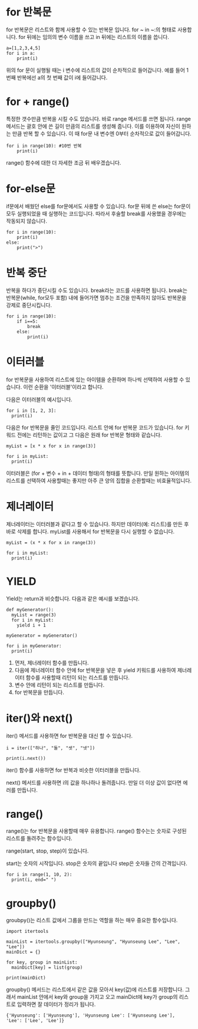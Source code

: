 # for 반복문
for 반복문은 리스트와 함께 사용할 수 있는 반복문 입니다. for ~ in ~:의 형태로 사용합니다. for 뒤에는 임의의 변수 이름을 쓰고 in 뒤에는 리스트의 이름을 씁니다.
```
a=[1,2,3,4,5]
for i in a:
	print(i)
```
위의 for 문이 실행될 때는 i 변수에 리스트의 값이 순차적으로 들어갑니다. 예를 들어 1번째 반복에선 a의 첫 번째 값이 i에 들어갑니다.

# for + range()
특정한 갯수만큼 반복을 시킬 수도 있습니다. 바로 range 메서드를 쓰면 됩니다. range 메서드는 괄호 안에 쓴 길이 만큼의 리스트를 생성해 줍니다. 이를 이용하여 자신이 원하는 만큼 반복 할 수 있습니다. 이 때 for문 내 변수엔 0부터 순차적으로 값이 들어갑니다.
```
for i in range(10): #10번 반복
	print(i)
```

range() 함수에 대한 더 자세한 조금 뒤 배우겠습니다.

# for-else문
if문에서 배웠던 else를 for문에서도 사용할 수 있습니다. for문 뒤에 쓴 else는 for문이 모두 실행되었을 때 실행하는 코드입니다. 따라서 후술할 break를 사용했을 경우에는 작동되지 않습니다.
```
for i in range(10):
	print(i)
else:
	print(">")
```

# 반복 중단
반복을 하다가 중단시킬 수도 있습니다. break라는 코드를 사용하면 됩니다. break는 반복문(while, for모두 포함) 내에 들어가면 멈추는 조건을 만족하지 않아도 반복문을 강제로 중단시킵니다.
```
for i in range(10):
	if i==5:
		break
	else:
		print(i)
```

# 이터러블
for 반복문을 사용하여 리스트에 있는 아이템을 순환하며 하나씩 선택하여 사용할 수 있습니다. 이런 순환을 '이터러블'이라고 합니다.

다음은 이터러블의 예시입니다.

```
for i in [1, 2, 3]:
  print(i)
```

다음은 for 반복문을 줄인 코드입니다. 리스트 안에 for 반복문 코드가 있습니다. for 키워드 전에는 리턴하는 값이고 그 다음은 원래 for 반복문 형태와 같습니다.

```
myList = [x * x for x in range(3)]

for i in myList:
  print(i)
```

이터러블은 (for + 변수 + in + 데이터 형태)의 형태를 뜻합니다. 만일 원하는 아이템의 리스트를 선택하여 사용할때는 좋지만 아주 큰 양의 집합을 순환할때는 비효율적입니다.

# 제너레이터
제너레이터는 이터러블과 같다고 할 수 있습니다. 하지만 데이터(예: 리스트)를 만든 후 바로 삭제를 합니다. myList를 사용해서 for 반복문을 다시 실행할 수 없습니다.

```
myList = (x * x for x in range(3))

for i in myList:
  print(i)
```

# YIELD
Yield는 return과 비슷합니다. 다음과 같은 예시를 보겠습니다.

```
def myGenerator():
  myList = range(3)
  for i in myList:
    yield i + 1

myGenerator = myGenerator()

for i in myGenerator:
  print(i)
```

1. 먼저, 제너레이터 함수를 만듭니다.
2. 다음에 제너레이터 함수 안에 for 반복문을 넣은 후 yield 키워드를 사용하여 제너레이터 함수를 사용할때 리턴이 되는 리스트를 만듭니다.
3. 변수 안에 리턴이 되는 리스트를 만듭니다.
4. for 반복문을 만듭니다.

# iter()와 next()
iter() 메서드를 사용하면 for 반복문을 대신 할 수 있습니다.

```
i = iter(["하나", "둘", "셋", "넷"])

print(i.next())
```

iter() 함수를 사용하면 for 반복과 비슷한 이터러블을 만듭니다.

next() 메서드를 사용하면 i의 값을 하나하나 돌려줍니다. 만일 더 이상 값이 없다면 에러를 만듭니다.

# range()
range()는 for 반복문을 사용할때 매우 유용합니다. range() 함수는는 숫자로 구성된 리스트를 돌려주는 함수입니다.

range(start, stop, step)이 있습니다.

start는 숫자의 시작입니다.
stop은 숫자의 끝입니다
step은 숫자들 간의 간격입니다.


```
for i in range(1, 10, 2):
  print(i, end=" ")
```


# groupby()
groubpy()는 리스트 값에서 그룹을 만드는 역할을 하는 매우 중요한 함수입니다.

```
import itertools

mainList = itertools.groupby(["Hyunseung", "Hyunseung Lee", "Lee", "Lee"])
mainDict = {}

for key, group in mainList:
  mainDict[key] = list(group)

print(mainDict)
```

groupby() 메서드는 리스트에서 같은 값을 모아서 key(값)에 리스트를 저장합니다. 그래서 mainList 안에서 key와 group을 가지고 오고 mainDict에 key가 group의 리스트로 입력하면 잘 데이터가 정리가 됩니다.

```
{'Hyunseung': ['Hyunseung'], 'Hyunseung Lee': ['Hyunseung Lee'], 'Lee': ['Lee', 'Lee']}
```